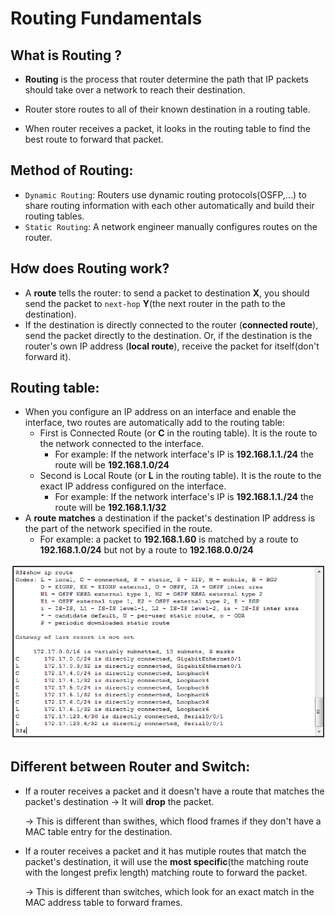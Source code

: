 # Routing Fundamentals
## What is Routing ?
- **Routing** is the process that router determine the path that IP packets should take over a network to reach their destination.

- Router store routes to all of their known destination in a routing table.
- When router receives a packet, it looks in the routing table to find the best route to forward that packet.

## Method of Routing:
- `Dynamic Routing`: Routers use dynamic routing protocols(OSFP,...) to share routing information with each other automatically and build their routing tables.
- `Static Routing`: A network engineer manually configures routes on the router. 


## Hơw does Routing work? 
- A **route** tells the router: to send a packet to destination **X**, you should send the packet to `next-hop` **Y**(the next router in the path to the destination).
- If the destination is directly connected to the router (**connected route**), send the packet directly to the destination. Or, if the destination is the router's own IP address (**local route**), receive the packet for itself(don't forward it).
## Routing table:
- When you configure an IP address on an interface and enable the interface, two routes are automatically add to the routing table:
   - First is Connected Route (or **C** in the routing table). It is the route to the network connected to the interface.
      - For example: If the network interface's IP is **192.168.1.1./24** the route will be **192.168.1.0/24**
   - Second is Local Route (or **L** in the routing table). It is the route to the exact IP address configured on the interface.
      - For example: If the network interface's IP is **192.168.1.1./24** the route will be **192.168.1.1/32**         
- A **route matches** a destination if the packet's destination IP address is the part of the network specified in the route.
    - For example: a packet to **192.168.1.60** is matched by a route to **192.168.1.0/24** but not by a route to **192.168.0.0/24**

![Alt text](Routing-table-of-R3.png)
## Different between Router and Switch:
- If a router receives a packet and it doesn't have a route that matches the packet's destination -> It will **drop** the packet.


  -> This is different than swithes, which flood frames if they don't have a MAC table entry for the destination.

- If a router receives a packet and it has mutiple routes that match the packet's destination, it will use the **most specific**(the matching route with the longest prefix length) matching route to forward the packet.
  
  -> This is different than switches, which look for an exact match in the MAC address table to forward frames.
